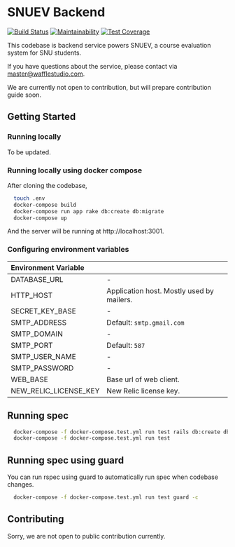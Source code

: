 # SNUEV Backend

[![Build Status](https://travis-ci.org/wafflestudio/snuev-backend.svg)](https://travis-ci.org/wafflestudio/snuev-backend)
[![Maintainability](https://api.codeclimate.com/v1/badges/0c22afff95fb49719426/maintainability)](https://codeclimate.com/github/wafflestudio/snuev-backend/maintainability)
[![Test Coverage](https://api.codeclimate.com/v1/badges/0c22afff95fb49719426/test_coverage)](https://codeclimate.com/github/wafflestudio/snuev-backend/test_coverage)

This codebase is backend service powers SNUEV, a course evaluation system for SNU students.

If you have questions about the service, please contact via [master@wafflestudio.com](mailto:master@wafflestudio.com).

We are currently not open to contribution, but will prepare contribution guide soon.

## Getting Started

### Running locally

To be updated.

### Running locally using docker compose

After cloning the codebase,

```bash
  touch .env
  docker-compose build
  docker-compose run app rake db:create db:migrate
  docker-compose up
```

And the server will be running at http://localhost:3001.

### Configuring environment variables

| Environment Variable  |                                           |
|:----------------------|:------------------------------------------|
| DATABASE_URL          | -                                         |
| HTTP_HOST             | Application host. Mostly used by mailers. |
| SECRET_KEY_BASE       | -                                         |
| SMTP_ADDRESS          | Default: `smtp.gmail.com`                 |
| SMTP_DOMAIN           | -                                         |
| SMTP_PORT             | Default: `587`                            |
| SMTP_USER_NAME        | -                                         |
| SMTP_PASSWORD         | -                                         |
| WEB_BASE              | Base url of web client.                   |
| NEW_RELIC_LICENSE_KEY | New Relic license key.                    |

## Running spec

```bash
  docker-compose -f docker-compose.test.yml run test rails db:create db:migrate # initial setup
  docker-compose -f docker-compose.test.yml run test
```

## Running spec using guard

You can run rspec using guard to automatically run spec when codebase changes.

```bash
  docker-compose -f docker-compose.test.yml run test guard -c
```

## Contributing

Sorry, we are not open to public contribution currently.
